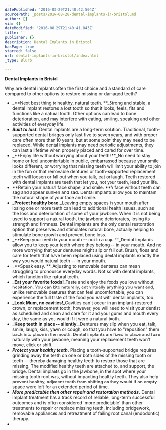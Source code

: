 ```yaml
---
datePublished: '2016-08-29T21:40:42.504Z'
sourcePath: _posts/2016-08-28-dental-implants-in-bristol.md
author: []
via: {}
dateModified: '2016-08-29T21:40:41.843Z'
title: ''
publisher: {}
description: Dental Implants in Bristol
hasPage: true
starred: false
url: dental-implants-in-bristol/index.html
_type: Blurb

---
```

**Dental Implants in Bristol**

Why are dental implants often the first choice and a standard of care compared to other options to restore missing or damaged teeth?

* _**Next best thing to healthy, natural teeth. **_Strong and stable, a dental implant restores a lost tooth so that it looks, feels, fits and functions like a natural tooth. Other options can lead to bone deterioration, and may interfere with eating, smiling, speaking and other activities of everyday life.
* _**Built to last.**_ Dental implants are a long-term solution. Traditional, tooth-supported dental bridges only last five to seven years, and with proper care often more than 10 years, but at some point they may need to be replaced. While dental implants may need periodic adjustments, they can last a lifetime when properly placed and cared for over time.
* _**Enjoy life without worrying about your teeth! **_No need to stay home or feel uncomfortable in public, embarrassed because your smile looks different, or worrying that missing teeth will limit your ability to join in the fun or that removable dentures or tooth-supported replacement teeth will loosen or fall out when you talk, eat or laugh. Teeth restored with dental implants are teeth that let you, not your teeth, lead your life.
* **Retain your natural face shape, and smile. **A face without teeth can sag and appear sunken and sad. Dental implants allow you to maintain the natural shape of your face and smile.
* _**Protect healthy bone.**_Leaving empty spaces in your mouth after losing one or more teeth can lead to additional health issues, such as the loss and deterioration of some of your jawbone. When it is not being used to support a natural tooth, the jawbone deteriorates, losing its strength and firmness. Dental implants are the only dental restoration option that preserves and stimulates natural bone, actually helping to stimulate bone growth and prevent bone loss.
* _**Keep your teeth in your mouth -- not in a cup. **_Dental implants allow you to keep your teeth where they belong -- in your mouth. And no more worrying that your dentures might slip or fall out. Brush, floss and care for teeth that have been replaced using dental implants exactly the way you would natural teeth -- in your mouth.
* _**Speak easy. **_Adjusting to removable dentures can mean struggling to pronounce everyday words. Not so with dental implants, which function like natural teeth.
* _**Eat your favorite foods!**_Taste and enjoy the foods you love without hesitation. You can bite naturally, eat virtually anything you want and, unlike removable dentures that can feel uncomfortable, you can experience the full taste of the food you eat with dental implants, too.
* _**Look Mum, no cavities!**_Cavities can't occur in an implant-restored crown, or replacement tooth; however, you will need to visit your dentist as scheduled and clean and care for it and your gums and mouth every day, the same as you would if it were a natural tooth.
* _**Keep teeth in place -- silently.**_Dentures may slip when you eat, talk, smile, laugh, kiss, yawn or cough, so that you have to "reposition" them back into place in the mouth. Dental implants are fixed in place and fuse naturally with your jawbone, meaning your replacement teeth won't move, click or shift.
* _**Protect your healthy teeth.**_ Placing a tooth-supported bridge requires grinding away the teeth on one or both sides of the missing tooth or teeth -- thereby damaging healthy teeth to restore those that are missing. The modified healthy teeth are attached to, and support, the bridge. Dental implants go in the jawbone, in the spot where your missing tooth root was, without impacting healthy teeth. They also help prevent healthy, adjacent teeth from shifting as they would if an empty space were left for an extended period of time.
* _**More predictable than other repair and restoration methods.**_ Dental implant treatment has a track record of reliable, long-term successful outcomes and is often considered 'more predictable' than other treatments to repair or replace missing teeth, including bridgework, removable appliances and retreatment of failing root canal (endodontic) therapy.
*